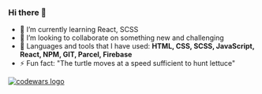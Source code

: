 ### Hi there 👋


- 🌱 I’m currently learning React, SCSS
- 👯 I’m looking to collaborate on something new and challenging
- 💬 Languages and tools that I have used: **HTML, CSS, SCSS, JavaScript, React, NPM, GIT, Parcel, Firebase**
- ⚡ Fun fact: "The turtle moves at a speed sufficient to hunt lettuce"

<a href="https://www.codewars.com/users/Kabrax01"><img alt="codewars logo" src="https://www.codewars.com/users/Kabrax01/badges/large"></a>
